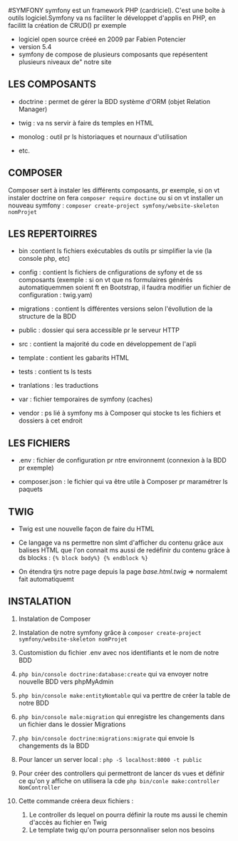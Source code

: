 #SYMFONY
symfony est un framework PHP (cardriciel). C'est une boîte à outils logiciel.Symfony va ns faciliter le développet d'applis en PHP, en facilitt la création de CRUD() pr exemple

- logiciel open source créeé en 2009 par Fabien Potencier
- version 5.4
- symfony de compose de plusieurs composants que repésentent plusieurs niveaux de" notre site

## LES COMPOSANTS
- doctrine : permet de gérer la BDD système d'ORM (objet Relation Manager)

- twig : va ns servir à faire ds temples en HTML
- monolog : outil pr ls historiaques et nournaux d'utilisation
- etc.

## COMPOSER
Composer sert à instaler les différents composants, pr exemple, si on vt instaler doctrine on fera `composer require doctine` ou si on vt installer un nouveau symfony : `composer create-project symfony/website-skeleton nomProjet`

## LES REPERTOIRRES
- bin :contient ls fichiers exécutables ds outils pr simplifier la vie (la console php, etc)

- config : contient ls fichiers de cnfigurations de syfony et de ss composants (exemple : si on vt que ns  formulaires générés automatiquemmen soient ft en Bootstrap, il faudra modifier un fichier de configuration : twig.yam)

- migrations : contient ls différentes versions selon l'évollution de la structure de la BDD

- public : dossier qui sera accessible pr le serveur HTTP

- src : contient la majorité du code en développement de l'apli

- template : contient les gabarits HTML

- tests : contient ts ls tests

- tranlations : les traductions

- var : fichier temporaires de symfony (caches)

- vendor : ps lié à symfony ms à Composer qui stocke ts les fichiers et dossiers à cet endroit

## LES FICHIERS

- .env : fichier de configuration pr ntre environnemt (connexion à la BDD pr exemple)

- composer.json : le fichier qui va être utile à Composer pr maramétrer ls paquets

## TWIG

- Twig est une nouvelle façon de faire du HTML
  
- Ce langage va ns permettre non slmt d'afficher du contenu grâce aux balises HTML que l'on connait ms aussi de redéfinir du contenu grâce à ds blocks : `{% block body%} {% endblock %}`

- On étendra tjrs notre page depuis la page *base.html.twig* => normalemt fait automatiquemt

## INSTALATION

1. Instalation de Composer

2. Instalation de notre symfony grâce à  `composer create-project symfony/website-skeleton nomProjet`
3. Customistion du fichier .env avec nos identifiants et le nom de notre BDD
4. `php bin/console doctrine:database:create` qui va envoyer notre nouvelle BDD vers phpMyAdmin
5. `php bin/console make:entityNomtable` qui va perttre de créer la table de notre BDD 
6. `php bin/console male:migration` qui enregistre les changements dans un fichier dans le dossier Migrations
7. `php bin/console doctrine:migrations:migrate` qui envoie ls changements ds la BDD
8. Pour lancer un server local : `php -S localhost:8000 -t public`
9. Pour créer des controllers qui permettront de lancer ds vues et définir ce qu'on y affiche on utilisera la cde `php bin/conle make:controller NomController`
10. Cette commande créera deux fichiers : 
    1. Le controller ds lequel on pourra définir la route ms aussi le chemin d'accès au fichier en Twig
    2. Le template twig qu'on pourra personnaliser selon nos besoins 